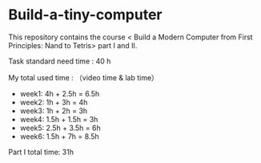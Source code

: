 # Build-a-tiny-computer
This repository contains the course &lt; Build a Modern Computer from First Principles: Nand to Tetris> part I and II.

Task standard need time : 40 h

My total used time : （video time & lab time）

- week1: 4h + 2.5h = 6.5h
- week2: 1h + 3h  = 4h
- week3: 1h + 2h = 3h
- week4: 1.5h + 1.5h = 3h
- week5: 2.5h + 3.5h = 6h
- week6: 1.5h + 7h = 8.5h

Part I total time: 31h

